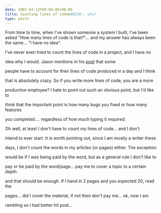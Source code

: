 ```yaml
---
date: 2003-03-12T09:04:00+00:00
title: Counting lines of code&#8230;. why?
type: posts
---
```

 From time to time, when I've shown someone a system I built, I've been asked "How many lines of code is that?"... and my answer has always been the same... "I have no idea".

I've never even tried to count the lines of code in a project, and I have no

idea why I would. Jason mentions in his [post](http://dotnetweblogs.com/Jtucker/posts/3685.aspx) that some

people have to account for their lines of code produced in a day and I think

that is absolutely crazy. So if you write more lines of code, you are a more

productive employee? I hate to point out such an obvious point, but I'd like to

think that the important point is how many bugs you fixed or how many features

you completed.... regardless of how much typing it required.

Oh well, at least I don't have to count my lines of code... and I don't

intend to ever start. It is worth pointing out, since I am mostly a writer these

days, I don't count the words in my articles (or pages) either. The exception

would be if I was being paid by the word, but as a general rule I don't like to

pay or be paid by the word/page... pay me to cover a topic to a certain depth

and that should be enough. If I hand in 2 pages and you expected 20, read the

pages... did I cover the material, if not then don't pay me... ok, now I am

rambling so I had better hit post...

